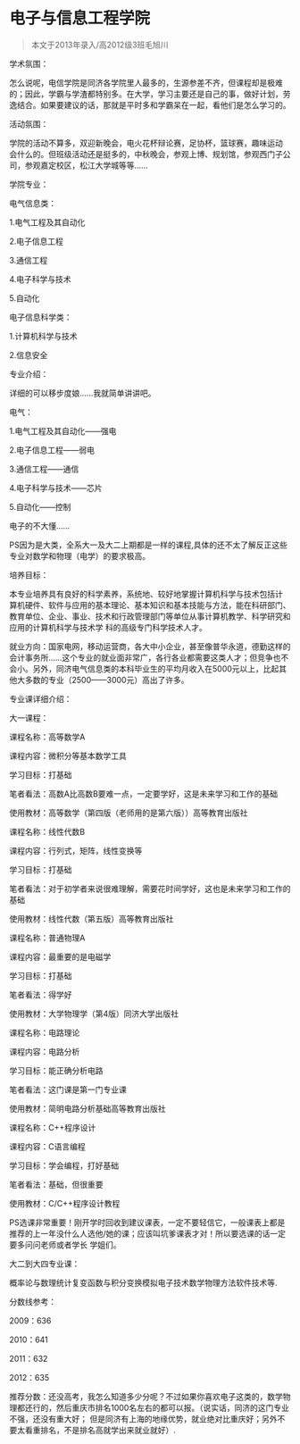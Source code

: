 
# 电子与信息工程学院  

>   本文于2013年录入/高2012级3班毛旭川



学术氛围：

怎么说呢，电信学院是同济各学院里人最多的，生源参差不齐，但课程却是极难
的；因此，学霸与学渣都特别多。在大学，学习主要还是自己的事，做好计划，劳逸结合。如果要建议的话，那就是平时多和学霸呆在一起，看他们是怎么学习的。

活动氛围：

学院的活动不算多，双迎新晚会，电火花杯辩论赛，足协杯，篮球赛，趣味运动
会什么的。但班级活动还是挺多的，中秋晚会，参观上博、规划馆，参观西门子公司，参观嘉定校区，松江大学城等等……

学院专业：

电气信息类：

1.电气工程及其自动化

2.电子信息工程

3.通信工程

4.电子科学与技术

5.自动化

电子信息科学类：

1.计算机科学与技术

2.信息安全

专业介绍：

详细的可以移步度娘……我就简单讲讲吧。

电气：

1.电气工程及其自动化——强电

2.电子信息工程——弱电

3.通信工程——通信

4.电子科学与技术——芯片

5.自动化——控制

电子的不大懂……

PS因为是大类，全系大一及大二上期都是一样的课程,具体的还不太了解反正这些专业对数学和物理（电学）的要求极高。

培养目标：

本专业培养具有良好的科学素养，系统地、较好地掌握计算机科学与技术包括计
算机硬件、软件与应用的基本理论、基本知识和基本技能与方法，能在科研部门、教育单位、企业、事业、技术和行政管理部门等单位从事计算机教学、科学研究和应用的计算机科学与技术学
科的高级专门科学技术人才。

就业方向：国家电网，移动运营商，各大中小企业，甚至像普华永道，德勤这样的会计事务所……这个专业的就业面非常广，各行各业都需要这类人才；但竞争也不会小。另外，同济电气信息类的本科毕业生的平均月收入在5000元以上，比起其他大多数的专业（2500——3000元）高出了许多。

专业课详细介绍：

大一课程：

课程名称：高等数学A

课程内容：微积分等基本数学工具

学习目标：打基础

笔者看法：高数A比高数B要难一点，一定要学好，这是未来学习和工作的基础

使用教材：高等数学（第四版（老师用的是第六版））高等教育出版社

课程名称：线性代数B

课程内容：行列式，矩阵，线性变换等

学习目标：打基础

笔者看法：对于初学者来说很难理解，需要花时间学好，这也是未来学习和工作的基础

使用教材：线性代数（第五版）高等教育出版社

课程名称：普通物理A

课程内容：最重要的是电磁学

学习目标：打基础

笔者看法：得学好

使用教材：大学物理学（第4版）同济大学出版社

课程名称：电路理论

课程内容：电路分析

学习目标：能正确分析电路

笔者看法：这门课是第一门专业课

使用教材：简明电路分析基础高等教育出版社

课程名称：C++程序设计

课程内容：C语言编程

学习目标：学会编程，打好基础

笔者看法：基础，但很重要

使用教材：C/C++程序设计教程

PS选课非常重要！刚开学时回收到建议课表，一定不要轻信它，一般课表上都是推荐的上一年没什么人选他/她的课；应该叫坑爹课表才对！所以要选课的话一定要多问问老师或者学长
学姐们。

大二到大四专业课：

概率论与数理统计复变函数与积分变换模拟电子技术数学物理方法软件技术等.

分数线参考：

2009：636

2010：641

2011：632

2012：635

推荐分数：还没高考，我怎么知道多少分呢？不过如果你喜欢电子这类的，数学物理都还行的，然后重庆市排名1000名左右的都可以报。（说实话，同济的这门专业不强，还没有重大好；
但是同济有上海的地缘优势，就业绝对比重庆好；另外不要太看重排名，不是排名高就学出来就业就好）.








